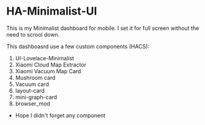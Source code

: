 # HA-Minimalist-UI

This is my Minimalist dashboard for mobile.
I set it for full screen without the need to scrool down.

This dashboasrd use a few custom components (HACS):
1. UI-Lovelace-Minimalist
2. Xiaomi Cloud Map Extractor
3. Xiaomi Vacuum Map Card
4. Mushroom card
5. Vacuum card
6. layout-card
7. mini-graph-card
8. browser_mod

- Hope I didn't forget any component
